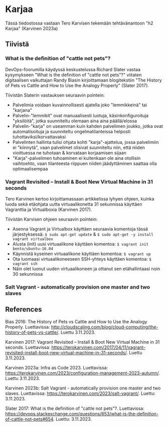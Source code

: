 # Karjaa

Tässä tiedostossa vastaan Tero Karvisen tekemään tehtävänantoon "h2 Karjaa" (Karvinen 2023a)

## Tiivistä

### What is the definition of "cattle not pets"?
DevOps-foorumilla käydyssä keskustelussa Richard Slater vastaa kysymykseen "What is the definition of "cattle not pets"?" viitaten digitaalisen vaikuttajan Randy Biasin kirjoittamaan blogitekstiin "The History of Pets vs Cattle and How to Use the Analogy Properly" (Slater 2017).

Tiivistän Slaterin vastauksen seuraavin pointein:
- Palvelimia voidaan kuvainnollisesti ajatella joko "lemmikkeinä" tai "karjana"
- Palvelin-"lemmikit" ovat manuaalisesti luotuja, käsinkonfiguroituja "yksilöitä", jotka suunniteltu olemaan aina aina päällä/elossa
- Palvelin-"karja" on useamman kuin kahden palvelimen joukko, jotka ovat automatisoituja ja suunniteltu ongelmatilanteissa helposti tuhottaviksi/korvattavaksi
- Palvelinten hallinta tulisi ohjata kohti "karja"-ajattelua, jossa palvelimiin ei "kiinnytä", vaan palvelimet olisivat suunniteltu niin, että niiden vioittuessa ne tuhotaan & korvataan korjaamisen sijaan
- "Karja"-palvelimen tuhoaminen ei kuitenkaan ole aina otollisin vaihtoehto, vaan tilanteesta riippuen niiden jäädyttäminen saattaa olla optimaalisempaa

### Vagrant Revisited – Install & Boot New Virtual Machine in 31 seconds
Tero Karvinen kertoo kirjoittamassaan artikkelissa lyhyen ohjeen, kuinka luoda sekä etäohjata uutta virtuaalikonetta 31 sekunnissa käyttäen Vagranttia ja Virtualboxia (Karvinen 2017). 

Tiivistän Karvisen ohjeen seuraavin pointein:
- Asenna Vagrant ja Virtualbox käyttäen seuraavia komentoja tässä järjestyksessä: ```$ sudo apt-get update``` & ```$ sudo apt-get -y install vagrant virtualbox```
- Alusta (init) uusi virtuaalikone käyttäen komentoa: ```$ vagrant init bento/ubuntu-16.04```
- Käynnistä kyseinen virtuaalikone käyttäen komentoa: ```$ vagrant up```
- Ota luomaasi virtuaalikoneeseen SSH-yhteys käyttäen komentoa: ```$ vagrant ssh```
- Näin olet luonut uuden virtuaalikoneen ja ottanut sen etähallintaasi noin 30 sekunnissa

### Salt Vagrant - automatically provision one master and two slaves

## References
Bias 2016: The History of Pets vs Cattle and How to Use the Analogy Properly. Luettavissa: http://cloudscaling.com/blog/cloud-computing/the-history-of-pets-vs-cattle/. Luettu 3.11.2023.

Karvinen 2017: Vagrant Revisited – Install & Boot New Virtual Machine in 31 seconds. Luettavissa: https://terokarvinen.com/2017/04/11/vagrant-revisited-install-boot-new-virtual-machine-in-31-seconds/. Luettu 3.11.2023.

Karvinen 2023a: Infra as Code 2023. Luettavissa: https://terokarvinen.com/2023/configuration-management-2023-autumn/. Luettu 3.11.2023.

Karvinen 2023b: Salt Vagrant - automatically provision one master and two slaves. Luettavissa: https://terokarvinen.com/2023/salt-vagrant/. Luettu: 3.11.2023.

Slater 2017: What is the definition of "cattle not pets"?. Luettavissa: https://devops.stackexchange.com/questions/653/what-is-the-definition-of-cattle-not-pets#654. Luettu: 3.11.2023.

